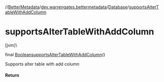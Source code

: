 //[BetterMetadata](../../../index.md)/[dev.warrengates.bettermetadata](../index.md)/[Database](index.md)/[supportsAlterTableWithAddColumn](supports-alter-table-with-add-column.md)

# supportsAlterTableWithAddColumn

[jvm]\

final [Boolean](https://docs.oracle.com/javase/8/docs/api/java/lang/Boolean.html)[supportsAlterTableWithAddColumn](supports-alter-table-with-add-column.md)()

Supports alter table with add column

#### Return
